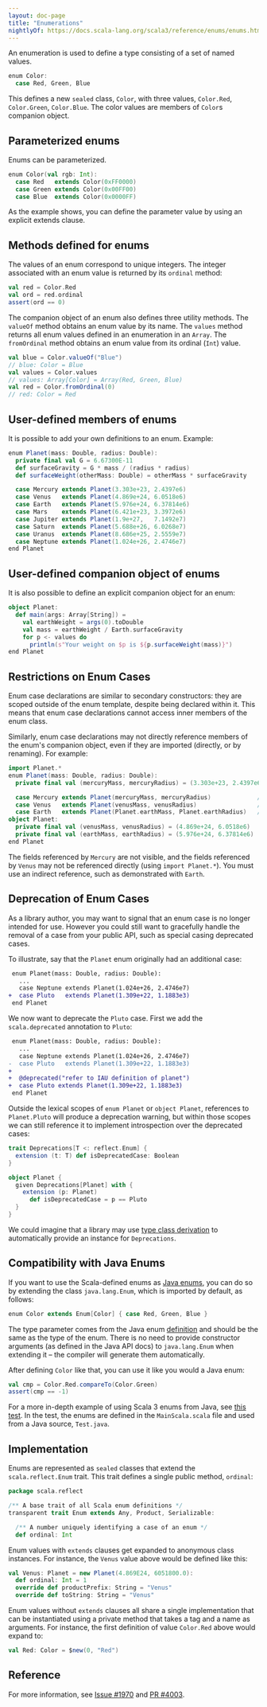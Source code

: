 ```yaml
---
layout: doc-page
title: "Enumerations"
nightlyOf: https://docs.scala-lang.org/scala3/reference/enums/enums.html
---
```


An enumeration is used to define a type consisting of a set of named values.

```scala
enum Color:
  case Red, Green, Blue
```

This defines a new `sealed` class, `Color`, with three values, `Color.Red`,
`Color.Green`, `Color.Blue`.  The color values are members of `Color`s
companion object.

## Parameterized enums

Enums can be parameterized.

```scala sc-name:color
enum Color(val rgb: Int):
  case Red   extends Color(0xFF0000)
  case Green extends Color(0x00FF00)
  case Blue  extends Color(0x0000FF)
```

As the example shows, you can define the parameter value by using an
explicit extends clause.

## Methods defined for enums

The values of an enum correspond to unique integers. The integer
associated with an enum value is returned by its `ordinal` method:

```scala sc-compile-with:color
val red = Color.Red
val ord = red.ordinal
assert(ord == 0)
```

The companion object of an enum also defines three utility methods.
The `valueOf` method obtains an enum value
by its name. The `values` method returns all enum values
defined in an enumeration in an `Array`. The `fromOrdinal`
method obtains an enum value from its ordinal (`Int`) value.

```scala sc-compile-with:color
val blue = Color.valueOf("Blue")
// blue: Color = Blue
val values = Color.values
// values: Array[Color] = Array(Red, Green, Blue)
val red = Color.fromOrdinal(0)
// red: Color = Red
```

## User-defined members of enums

It is possible to add your own definitions to an enum. Example:

```scala sc-name:planet
enum Planet(mass: Double, radius: Double):
  private final val G = 6.67300E-11
  def surfaceGravity = G * mass / (radius * radius)
  def surfaceWeight(otherMass: Double) = otherMass * surfaceGravity

  case Mercury extends Planet(3.303e+23, 2.4397e6)
  case Venus   extends Planet(4.869e+24, 6.0518e6)
  case Earth   extends Planet(5.976e+24, 6.37814e6)
  case Mars    extends Planet(6.421e+23, 3.3972e6)
  case Jupiter extends Planet(1.9e+27,   7.1492e7)
  case Saturn  extends Planet(5.688e+26, 6.0268e7)
  case Uranus  extends Planet(8.686e+25, 2.5559e7)
  case Neptune extends Planet(1.024e+26, 2.4746e7)
end Planet
```

## User-defined companion object of enums
It is also possible to define an explicit companion object for an enum:

```scala sc-compile-with:planet
object Planet:
  def main(args: Array[String]) =
    val earthWeight = args(0).toDouble
    val mass = earthWeight / Earth.surfaceGravity
    for p <- values do
      println(s"Your weight on $p is ${p.surfaceWeight(mass)}")
end Planet
```

## Restrictions on Enum Cases

Enum case declarations are similar to secondary constructors:
they are scoped outside of the enum template, despite being declared within it.
This means that enum case declarations cannot access inner members of the
enum class.

Similarly, enum case declarations may not directly reference members of the enum's companion object,
even if they are imported (directly, or by renaming). For example:

```scala sc:nocompile
import Planet.*
enum Planet(mass: Double, radius: Double):
  private final val (mercuryMass, mercuryRadius) = (3.303e+23, 2.4397e6)

  case Mercury extends Planet(mercuryMass, mercuryRadius)             // Not found
  case Venus   extends Planet(venusMass, venusRadius)                 // illegal reference
  case Earth   extends Planet(Planet.earthMass, Planet.earthRadius)   // ok
object Planet:
  private final val (venusMass, venusRadius) = (4.869e+24, 6.0518e6)
  private final val (earthMass, earthRadius) = (5.976e+24, 6.37814e6)
end Planet
```
The fields referenced by `Mercury` are not visible, and the fields referenced by `Venus` may not
be referenced directly (using `import Planet.*`). You must use an indirect reference,
such as demonstrated with `Earth`.

## Deprecation of Enum Cases

As a library author, you may want to signal that an enum case is no longer intended for use. However you could still want to gracefully handle the removal of a case from your public API, such as special casing deprecated cases.

To illustrate, say that the `Planet` enum originally had an additional case:

```diff
 enum Planet(mass: Double, radius: Double):
   ...
   case Neptune extends Planet(1.024e+26, 2.4746e7)
+  case Pluto   extends Planet(1.309e+22, 1.1883e3)
 end Planet
```

We now want to deprecate the `Pluto` case. First we add the `scala.deprecated` annotation to `Pluto`:

```diff
 enum Planet(mass: Double, radius: Double):
   ...
   case Neptune extends Planet(1.024e+26, 2.4746e7)
-  case Pluto   extends Planet(1.309e+22, 1.1883e3)
+
+  @deprecated("refer to IAU definition of planet")
+  case Pluto extends Planet(1.309e+22, 1.1883e3)
 end Planet
```

Outside the lexical scopes of `enum Planet` or `object Planet`, references to `Planet.Pluto` will produce a deprecation warning, but within those scopes we can still reference it to implement introspection over the deprecated cases:

```scala sc:nocompile
trait Deprecations[T <: reflect.Enum] {
  extension (t: T) def isDeprecatedCase: Boolean
}

object Planet {
  given Deprecations[Planet] with {
    extension (p: Planet)
      def isDeprecatedCase = p == Pluto
  }
}
```

We could imagine that a library may use [type class derivation](../contextual/derivation.md) to automatically provide an instance for `Deprecations`.

## Compatibility with Java Enums

If you want to use the Scala-defined enums as [Java enums](https://docs.oracle.com/javase/tutorial/java/javaOO/enum.html), you can do so by extending
the class `java.lang.Enum`, which is imported by default, as follows:

```scala sc-name:jcolor
enum Color extends Enum[Color] { case Red, Green, Blue }
```

The type parameter comes from the Java enum [definition](https://docs.oracle.com/javase/8/docs/api/index.html?java/lang/Enum.html) and should be the same as the type of the enum.
There is no need to provide constructor arguments (as defined in the Java API docs) to `java.lang.Enum` when extending it – the compiler will generate them automatically.

After defining `Color` like that, you can use it like you would a Java enum:

```scala sc-compile-with:jcolor
val cmp = Color.Red.compareTo(Color.Green)
assert(cmp == -1)
```

For a more in-depth example of using Scala 3 enums from Java, see [this test](https://github.com/lampepfl/dotty/tree/main/tests/run/enum-java). In the test, the enums are defined in the `MainScala.scala` file and used from a Java source, `Test.java`.

## Implementation

Enums are represented as `sealed` classes that extend the `scala.reflect.Enum` trait.
This trait defines a single public method, `ordinal`:

```scala sc:nocompile
package scala.reflect

/** A base trait of all Scala enum definitions */
transparent trait Enum extends Any, Product, Serializable:

  /** A number uniquely identifying a case of an enum */
  def ordinal: Int
```

Enum values with `extends` clauses get expanded to anonymous class instances.
For instance, the `Venus` value above would be defined like this:

```scala sc:nocompile
val Venus: Planet = new Planet(4.869E24, 6051800.0):
  def ordinal: Int = 1
  override def productPrefix: String = "Venus"
  override def toString: String = "Venus"
```

Enum values without `extends` clauses all share a single implementation
that can be instantiated using a private method that takes a tag and a name as arguments.
For instance, the first
definition of value `Color.Red` above would expand to:

```scala sc:nocompile
val Red: Color = $new(0, "Red")
```

## Reference

For more information, see [Issue #1970](https://github.com/lampepfl/dotty/issues/1970) and
[PR #4003](https://github.com/lampepfl/dotty/pull/4003).
